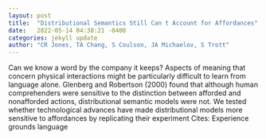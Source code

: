 ```yaml
---
layout: post
title:  "Distributional Semantics Still Can t Account for Affordances"
date:   2022-05-14 04:38:21 -0400
categories: jekyll update
author: "CR Jones, TA Chang, S Coulson, JA Michaelov, S Trott"
---
```

Can we know a word by the company it keeps? Aspects of meaning that concern physical interactions might be particularly difficult to learn from language alone. Glenberg and Robertson (2000) found that although human comprehenders were sensitive to the distinction between afforded and nonafforded actions, distributional semantic models were not. We tested whether technological advances have made distributional models more sensitive to affordances by replicating their experiment Cites: Experience grounds language